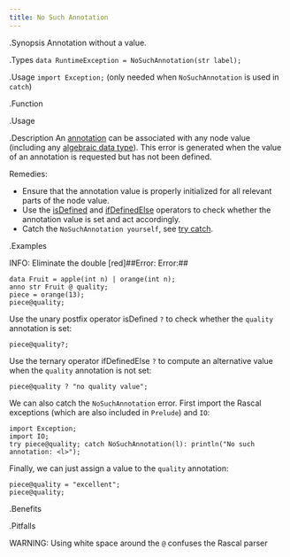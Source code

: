 ```yaml
---
title: No Such Annotation
---
```


.Synopsis
Annotation without a value.

.Types
`data RuntimeException = NoSuchAnnotation(str label);`
       
.Usage
`import Exception;` (only needed when `NoSuchAnnotation` is used in `catch`)


.Function
       
.Usage

.Description
An [annotation]((Rascal:Declarations-Annotation)) can be associated with any node value
(including any [algebraic data type]((Rascal:Declarations-AlgebraicDataType))).
This error is generated when the value of an annotation is requested but has not been defined.

Remedies:

*  Ensure that the annotation value is properly initialized for all relevant parts of the node value. 
*  Use the 
   [isDefined]((Rascal:Boolean-IsDefined)) and 
   [ifDefinedElse]((Rascal:Boolean-IfDefinedElse)) operators to check whether the annotation value 
   is set and act accordingly.
*  Catch the `NoSuchAnnotation yourself`, see [try catch]((Rascal:Statements-TryCatch)).

.Examples

INFO: Eliminate the double [red]##Error: Error:##

```rascal-shell,error
data Fruit = apple(int n) | orange(int n);
anno str Fruit @ quality;
piece = orange(13);
piece@quality;
```
Use the unary postfix operator isDefined `?` to check whether the `quality` annotation is set:
```rascal-shell,continue,error
piece@quality?;
```
Use the ternary operator ifDefinedElse `?` to compute an alternative value when the `quality` annotation is not set:
```rascal-shell,continue,error
piece@quality ? "no quality value";
```
We can also catch the `NoSuchAnnotation` error. First import the Rascal exceptions (which are also included in `Prelude`)
and `IO`:
```rascal-shell,continue,error
import Exception;
import IO;
try piece@quality; catch NoSuchAnnotation(l): println("No such annotation: <l>");
```
Finally, we can just assign a value to the `quality` annotation:
```rascal-shell,continue,error
piece@quality = "excellent";
piece@quality;
```

.Benefits

.Pitfalls

WARNING: Using white space around the `@` confuses the Rascal parser

